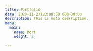 ```yaml
---
title: Portfolio
date: 2020-11-27T23:00:00.000+00:00
description: This is meta description.
menu:
  main:
    name: Port
    weight: 2

---
```

